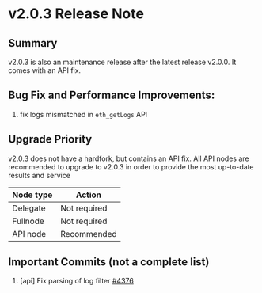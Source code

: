 # v2.0.3 Release Note

## Summary
v2.0.3 is also an maintenance release after the latest release v2.0.0. It
comes with an API fix.

## Bug Fix and Performance Improvements:
1. fix logs mismatched in `eth_getLogs` API

## Upgrade Priority
v2.0.3 does not have a hardfork, but contains an API fix.
All API nodes are recommended to upgrade to v2.0.3 in order to provide the most
up-to-date results and service

| Node type  | Action       |
| ---------- | ------------ |
| Delegate   | Not required |
| Fullnode   | Not required |
| API node   | Recommended  |

## Important Commits (not a complete list)
1. [api] Fix parsing of log filter [#4376](https://github.com/iotexproject/iotex-core/pull/4376)
